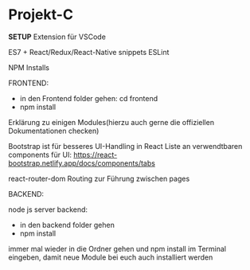 # Projekt-C


**SETUP**
Extension für VSCode

ES7 + React/Redux/React-Native snippets
ESLint


NPM Installs

FRONTEND:
- in den Frontend folder gehen: cd frontend
- npm install

Erklärung zu einigen Modules(hierzu auch gerne die offiziellen Dokumentationen checken)

Bootstrap ist für besseres UI-Handling in React
Liste an verwendtbaren components für UI: https://react-bootstrap.netlify.app/docs/components/tabs

react-router-dom
Routing zur Führung zwischen pages


BACKEND:

node js server backend: 
- in den backend folder gehen
- npm install

immer mal wieder in die Ordner gehen und npm install im Terminal eingeben, damit neue Module bei euch auch installiert werden
